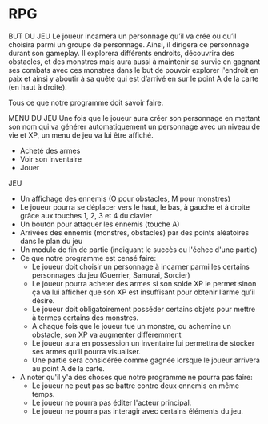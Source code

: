 # RPG

BUT DU JEU
Le joueur incarnera un personnage qu’il va crée ou qu’il choisira parmi un groupe de personnage. Ainsi, il dirigera ce personnage durant son gameplay. Il explorera différents endroits, découvrira des obstacles, et des monstres mais aura aussi à maintenir sa survie en gagnant ses combats avec ces monstres dans le but de pouvoir explorer l'endroit en paix et ainsi y aboutir à sa quête qui est d’arrivé en sur le point A de la carte (en haut à droite).

Tous ce que notre programme doit savoir faire.

MENU DU JEU
Une fois que le joueur aura créer son personnage en mettant son nom qui va générer automatiquement un personnage avec un niveau de vie et XP, un menu de jeu va lui être affiché.
* Acheté des armes
* Voir son inventaire
* Jouer

JEU
* Un affichage des ennemis (O pour obstacles, M pour monstres)
* Le joueur pourra se déplacer vers le haut, le bas, à gauche et à droite grâce aux touches 1, 2, 3 et 4 du clavier
* Un bouton pour attaquer les ennemis (touche A)
* Arrivées des ennemis (monstres, obstacles) par des points aléatoires dans le plan du jeu
* Un module de fin de partie (indiquant le succès ou l'échec d'une partie)
* Ce que notre programme est censé faire:
    * Le joueur doit choisir un personnage à incarner parmi les certains personnages du jeu (Guerrier, Samurai, Sorcier)
    * Le joueur pourra acheter des armes si son solde XP le permet sinon ça va lui afficher que son XP est insuffisant pour obtenir l’arme qu’il désire.
    * Le joueur doit obligatoirement posséder certains objets pour mettre à termes certains des monstres.
    * A chaque fois que le joueur tue un monstre, ou achemine un obstacle, son XP va augmenter différemment 
    * Le joueur aura en possession un inventaire lui permettra de stocker ses armes qu’il pourra visualiser.
    * Une partie sera considérée comme gagnée lorsque le joueur arrivera au point A de la carte.
* A noter qu'il y'a des choses que notre programme ne pourra pas faire:
    * Le joueur ne peut pas se battre contre deux ennemis en même temps.
    * Le joueur ne pourra pas éditer l'acteur principal.
    * Le joueur ne pourra pas interagir avec certains éléments du jeu.
